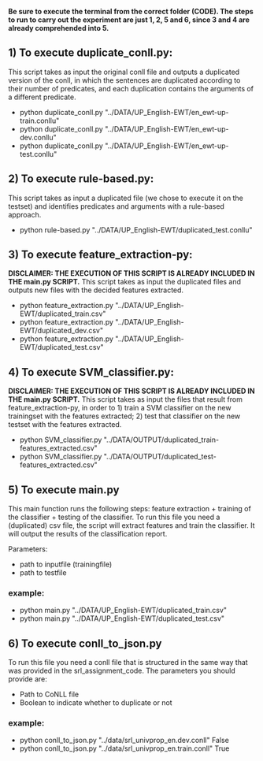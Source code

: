 **Be sure to execute the terminal from the correct folder (CODE). The steps to run to carry out the experiment are just 1, 2, 5 and 6, since 3 and 4 are already comprehended into 5.**

## 1) To execute duplicate_conll.py:
This script takes as input the original conll file and outputs a duplicated version of the conll, in which the sentences are duplicated according to their number of predicates, and each duplication contains the arguments of a different predicate.

- python duplicate_conll.py "../DATA/UP_English-EWT/en_ewt-up-train.conllu"
- python duplicate_conll.py "../DATA/UP_English-EWT/en_ewt-up-dev.conllu"
- python duplicate_conll.py "../DATA/UP_English-EWT/en_ewt-up-test.conllu"

## 2) To execute rule-based.py:
This script takes as input a duplicated file (we chose to execute it on the testset) and identifies predicates and arguments with a rule-based approach.

- python rule-based.py "../DATA/UP_English-EWT/duplicated_test.conllu"

## 3) To execute feature_extraction-py:
**DISCLAIMER: THE EXECUTION OF THIS SCRIPT IS ALREADY INCLUDED IN THE main.py SCRIPT.** This script takes as input the duplicated files and outputs new files with the decided features extracted. 

- python feature_extraction.py "../DATA/UP_English-EWT/duplicated_train.csv"
- python feature_extraction.py "../DATA/UP_English-EWT/duplicated_dev.csv"
- python feature_extraction.py "../DATA/UP_English-EWT/duplicated_test.csv"

## 4) To execute SVM_classifier.py:
**DISCLAIMER: THE EXECUTION OF THIS SCRIPT IS ALREADY INCLUDED IN THE main.py SCRIPT.**
This script takes as input the files that result from feature_extraction-py, in order to 1) train a SVM classifier on the new trainingset with the features extracted; 2) test that classifier on the new testset with the features extracted. 

- python SVM_classifier.py "../DATA/OUTPUT/duplicated_train-features_extracted.csv"
- python SVM_classifier.py "../DATA/OUTPUT/duplicated_test-features_extracted.csv"

## 5) To execute main.py
This main function runs the following steps: feature extraction + training of the classifier + testing of the classifier. To run this file you need a (duplicated) csv file, the script will extract features and train the classifier. It will output the results of the classification report.

Parameters:
- path to inputfile (trainingfile)
- path to testfile

### example:
- python main.py "../DATA/UP_English-EWT/duplicated_train.csv"
- python main.py "../DATA/UP_English-EWT/duplicated_test.csv"

## 6) To execute conll_to_json.py
To run this file you need a conll file that is structured in the same way that was provided in the srl_assignment_code.
The parameters you should provide are:
- Path to CoNLL file
- Boolean to indicate whether to duplicate or not

### example:
- python conll_to_json.py "../data/srl_univprop_en.dev.conll" False
- python conll_to_json.py "../data/srl_univprop_en.train.conll" True 



